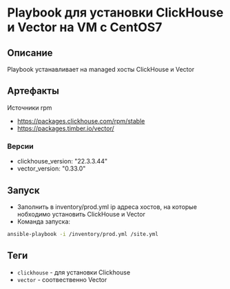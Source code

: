 # Playbook для установки ClickHouse и Vector на VM c CentOS7

## Описание

Playbook устанавливает на managed хосты ClickHouse и Vector

## Артефакты

Источники rpm

- https://packages.clickhouse.com/rpm/stable 
- https://packages.timber.io/vector/

### Версии

- clickhouse_version: "22.3.3.44"
- vector_version: "0.33.0"

## Запуск

- Заполнить в inventory/prod.yml ip адреса хостов, на которые нобходимо установить ClickHouse и Vector
- Команда запуска:
  
```sh
ansible-playbook -i /inventory/prod.yml /site.yml
```

## Теги

- `clickhouse` - для установки Clickhouse 
- `vector` - соотвественно Vector
